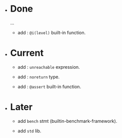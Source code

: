 - # Done

    ...

    - add : `@i(level)` built-in function.

- # Current

    - add : `unreachable` expression.

    - add : `noreturn` type.

    - add : `@assert` built-in function.

- # Later

    - add `bench` stmt (builtin-benchmark-framework).

    - add `std` lib.